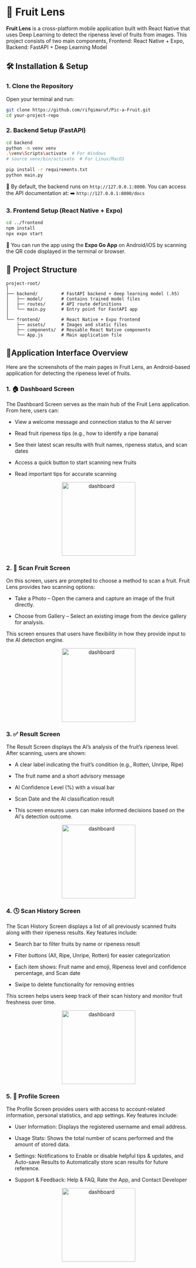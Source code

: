 
# 🍓 Fruit Lens

**Fruit Lens** is a cross-platform mobile application built with React Native that uses Deep Learning to detect the ripeness level of fruits from images. This project consists of two main components, Frontend: React Native + Expo, Backend: FastAPI + Deep Learning Model


## 🛠️ Installation & Setup

### 1. Clone the Repository

Open your terminal and run:

```bash
git clone https://github.com/rifqimaruf/Pic-a-Fruit.git
cd your-project-repo
```

### 2. Backend Setup (FastAPI)

```bash
cd backend
python -m venv venv
.\venv\Scripts\activate  # For Windows
# source venv/bin/activate  # For Linux/MacOS

pip install -r requirements.txt
python main.py
```

🔗 By default, the backend runs on `http://127.0.0.1:8000`.
You can access the API documentation at:
➡️ `http://127.0.0.1:8000/docs`

### 3. Frontend Setup (React Native + Expo)

```bash
cd ../frontend
npm install
npx expo start
```

📱 You can run the app using the **Expo Go App** on Android/iOS by scanning the QR code displayed in the terminal or browser.


## 📂 Project Structure

```
project-root/
│
├── backend/         # FastAPI backend + deep learning model (.h5)
│   ├── model/       # Contains trained model files
│   ├── routes/      # API route definitions
│   └── main.py      # Entry point for FastAPI app
│
└── frontend/        # React Native + Expo frontend
    ├── assets/      # Images and static files
    ├── components/  # Reusable React Native components
    └── App.js       # Main application file
```

## 📱Application Interface Overview

Here are the screenshots of the main pages in Fruit Lens, an Android-based application for detecting the ripeness level of fruits.

### 1. 🏠 Dashboard Screen
The Dashboard Screen  serves as the main hub of the Fruit Lens application. From here, users can:

- View a welcome message and connection status to the AI server

- Read fruit ripeness tips (e.g., how to identify a ripe banana)

- See their latest scan results with fruit names, ripeness status, and scan dates

- Access a quick button to start scanning new fruits

- Read important tips for accurate scanning

  
<p align="center">
  <img src="https://github.com/user-attachments/assets/8474e9a3-f394-4cea-9f60-5274bf12a8de" width="200" alt="dashboard" />
</p>


### 2. 🍎 Scan Fruit Screen
On this screen, users are prompted to choose a method to scan a fruit. Fruit Lens provides two scanning options:

- Take a Photo – Open the camera and capture an image of the fruit directly.

- Choose from Gallery – Select an existing image from the device gallery for analysis.

This screen ensures that users have flexibility in how they provide input to the AI detection engine.


<p align="center">
  <img src="https://github.com/user-attachments/assets/5f43764b-81fe-4997-961c-dc5bf40c1cb0" width="200" alt="dashboard" />
</p>


### 3. ✅ Result Screen
The Result Screen displays the AI’s analysis of the fruit’s ripeness level. After scanning, users are shown:

- A clear label indicating the fruit’s condition (e.g., Rotten, Unripe, Ripe)

- The fruit name and a short advisory message

- AI Confidence Level (%) with a visual bar

- Scan Date and the AI classification result

- This screen ensures users can make informed decisions based on the AI's detection outcome.


<p align="center">
  <img src="https://github.com/user-attachments/assets/ed9532f5-fcc2-45a0-b3d5-b2a3d0e13c38" width="200" alt="dashboard" />
</p>


 ### 4. 🕓 Scan History Screen
The Scan History Screen displays a list of all previously scanned fruits along with their ripeness results. Key features include:

- Search bar to filter fruits by name or ripeness result

- Filter buttons (All, Ripe, Unripe, Rotten) for easier categorization

- Each item shows: Fruit name and emoji, Ripeness level and confidence percentage, and Scan date
  
- Swipe to delete functionality for removing entries

This screen helps users keep track of their scan history and monitor fruit freshness over time.


<p align="center">
  <img src="https://github.com/user-attachments/assets/994ab0d6-2af0-4c47-9ee4-c03325803dd7" width="200" alt="dashboard" />
</p>


### 5. 🙋 Profile Screen
The Profile Screen provides users with access to account-related information, personal statistics, and app settings. Key features include:

- User Information: Displays the registered username and email address.

- Usage Stats: Shows the total number of scans performed and the amount of stored data.

- Settings: Notifications to Enable or disable helpful tips & updates, and Auto-save Results to Automatically store scan results for future reference.

- Support & Feedback: Help & FAQ, Rate the App, and Contact Developer


<p align="center">
  <img src="https://github.com/user-attachments/assets/dae79e7d-4033-49ba-9dbd-15d3b36b99c0" width="200" alt="dashboard" />
</p>
